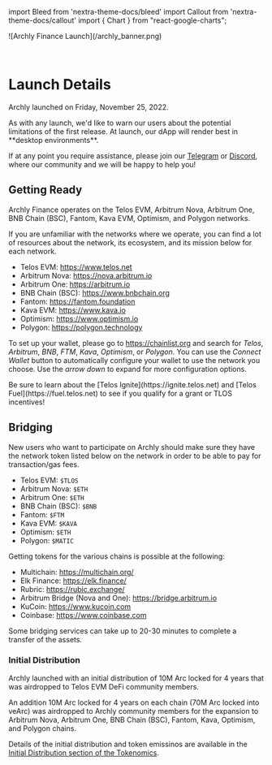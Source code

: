 import Bleed from 'nextra-theme-docs/bleed'
import Callout from 'nextra-theme-docs/callout'
import { Chart } from "react-google-charts";

<Bleed>
  ![Archly Finance Launch](/archly_banner.png)
</Bleed>

&nbsp;

# Launch Details

Archly launched on Friday, November 25, 2022.

<Callout type="warning" emoji="⚠️">
  As with any launch, we'd like to warn our users about the potential limitations
  of the first release. At launch, our dApp will render best in
  **desktop environments**.
  
  If at any point you require assistance, please join our
  [Telegram](https://t.me/ArchlyFinance) or [Discord](https://dsc.gg/archly), where our community and we will be
  happy to help you!
</Callout>

## Getting Ready

Archly Finance operates on the Telos EVM, Arbitrum Nova, Arbitrum One, BNB Chain (BSC), Fantom, Kava EVM, Optimism, and Polygon networks.

If you are unfamiliar with the networks where we operate, you can find a lot of resources
about the network, its ecosystem, and its mission below for each network.

* Telos EVM: https://www.telos.net
* Arbitrum Nova: https://nova.arbitrum.io
* Arbitrum One: https://arbitrum.io
* BNB Chain (BSC): https://www.bnbchain.org
* Fantom: https://fantom.foundation
* Kava EVM: https://www.kava.io
* Optimism: https://www.optimism.io
* Polygon: https://polygon.technology

To set up your wallet, please go to https://chainlist.org and search for
_Telos_, _Arbitrum_, _BNB_, _FTM_, _Kava_, _Optimism_, or _Polygon_. You can use the _Connect Wallet_ button to automatically configure
your wallet to use the network you choose. Use the _arrow down_ to expand for more configuration options.

<Callout  emoji="🪂">
  Be sure to learn about the [Telos
  Ignite](https://ignite.telos.net) and [Telos Fuel](https://fuel.telos.net) to see if you qualify for a grant or TLOS incentives!
</Callout>

## Bridging

New users who want to participate on Archly should make sure they
have the network token listed below on the network in order to be able to pay for transaction/gas fees.

* Telos EVM: `$TLOS`
* Arbitrum Nova: `$ETH`
* Arbitrum One: `$ETH`
* BNB Chain (BSC): `$BNB`
* Fantom: `$FTM`
* Kava EVM: `$KAVA`
* Optimism: `$ETH`
* Polygon: `$MATIC`

Getting tokens for the various chains is possible at the following: 

* Multichain: https://multichain.org/
* Elk Finance: https://elk.finance/
* Rubric: https://rubic.exchange/
* Arbitrum Bridge (Nova and One): https://bridge.arbitrum.io
* KuCoin: https://www.kucoin.com
* Coinbase: https://www.coinbase.com

<Callout emoji="⚠️">
  Some bridging services can take up to 20-30 minutes to complete a transfer of
  the assets.
</Callout>

### Initial Distribution

Archly launched with an initial distribution of 10M Arc locked for 4 years that was airdropped to
Telos EVM DeFi community members.

An addition 10M Arc locked for 4 years on each chain (70M Arc locked into veArc) was airdropped to Archly community members for the expansion to Arbitrum Nova, Arbitrum One, BNB Chain (BSC), Fantom, Kava, Optimism, and Polygon chains.

Details of the initial distribution and token emissinos are available in the
[Initial Distribution section of the Tokenomics](/tokenomics#initial-distribution).
